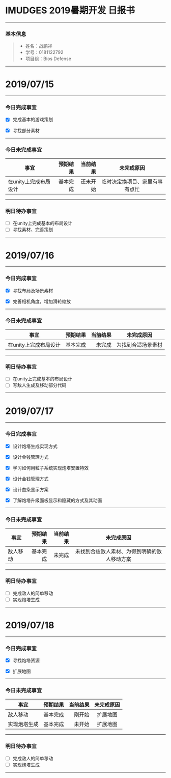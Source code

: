 # IMUDGES 2019暑期开发 日报书
-------


### 基本信息
> * 姓名：战鹏祥
> * 学号：0181122792
> * 项目组：Bios Defense

-------


# 2019/07/15

-------

### 今日完成事宜
- [x]  完成基本的游戏策划
- [x]  寻找部分素材


-----
### 今日未完成事宜


| 事宜     |预期结果| 当前结果  | 未完成原因   | 
| --------   | -----:  | -----:  | :----:  |
| 在unity上完成布局设计|基本完成| 还未开始  | 临时决定换项目、家里有事有点忙 | 


------
### 明日待办事宜
- [ ] 在unity上完成基本的布局设计
- [ ] 寻找素材、完善策划
-------



# 2019/07/16

-------

### 今日完成事宜
- [x]  寻找布局及场景素材
- [x]  完善相机角度，增加滑轮缩放


-----
### 今日未完成事宜


| 事宜     |预期结果| 当前结果  | 未完成原因   | 
| --------   | -----:  | -----:  | :----:  |
| 在unity上完成布局设计|基本完成| 未完成 | 为找到合适场景素材 | 


------
### 明日待办事宜
- [ ] 在unity上完成基本的布局设计
- [ ] 写敌人生成及移动部分代码
-------



# 2019/07/17

-------

### 今日完成事宜
- [x]  设计炮塔生成实现方式
- [x]  设计金钱管理方式
- [x]  学习如何用粒子系统实现炮塔安置特效
- [x]  设计金钱管理方式
- [x]  设计血条显示方案
- [x]  了解炮塔升级面板显示和隐藏的方式及其动画


-----
### 今日未完成事宜


| 事宜     |预期结果| 当前结果  | 未完成原因   | 
| --------   | -----:  | -----:  | :----:  |
| 敌人移动|基本完成| 未完成 | 未找到合适敌人素材、为得到明确的敌人移动方案| 


------
### 明日待办事宜
- [ ] 完成敌人的简单移动
- [ ] 实现炮塔生成
-------



# 2019/07/18

-------

### 今日完成事宜
- [x]  寻找炮塔资源
- [x]  扩展地图


-----
### 今日未完成事宜


| 事宜     |预期结果| 当前结果  | 未完成原因   | 
| --------   | -----:  | -----:  | :----:  |
| 敌人移动|基本完成| 刚开始 | 扩展地图| 
| 实现炮塔生成|基本完成| 未开始 | 扩展地图| 


------
### 明日待办事宜
- [ ] 完成敌人的简单移动
- [ ] 实现炮塔生成
-------
